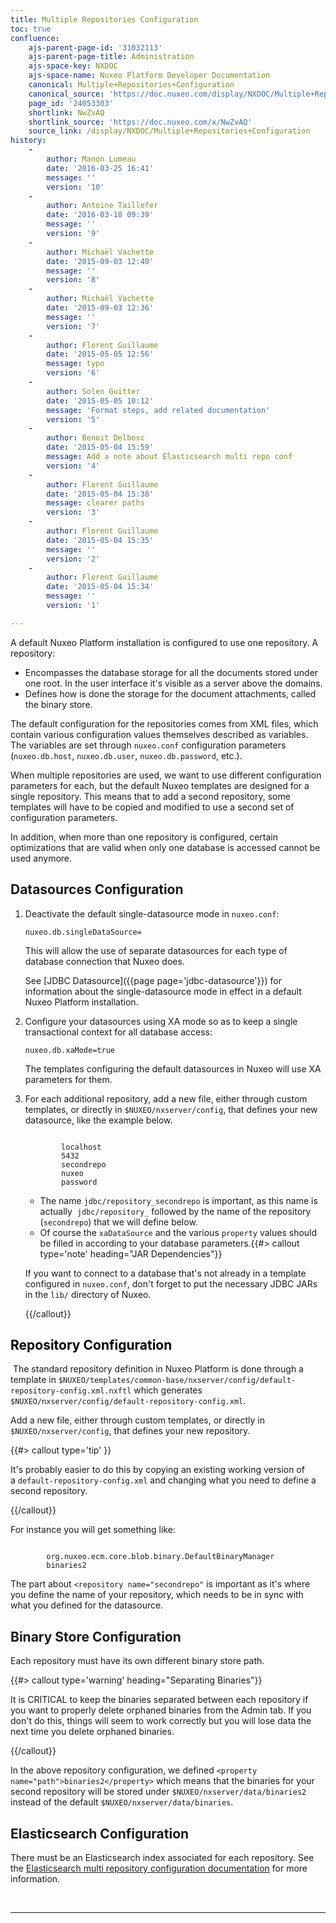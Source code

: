 ```yaml
---
title: Multiple Repositories Configuration
toc: true
confluence:
    ajs-parent-page-id: '31032113'
    ajs-parent-page-title: Administration
    ajs-space-key: NXDOC
    ajs-space-name: Nuxeo Platform Developer Documentation
    canonical: Multiple+Repositories+Configuration
    canonical_source: 'https://doc.nuxeo.com/display/NXDOC/Multiple+Repositories+Configuration'
    page_id: '24053303'
    shortlink: NwZvAQ
    shortlink_source: 'https://doc.nuxeo.com/x/NwZvAQ'
    source_link: /display/NXDOC/Multiple+Repositories+Configuration
history:
    - 
        author: Manon Lumeau
        date: '2016-03-25 16:41'
        message: ''
        version: '10'
    - 
        author: Antoine Taillefer
        date: '2016-03-18 09:39'
        message: ''
        version: '9'
    - 
        author: Michaël Vachette
        date: '2015-09-03 12:40'
        message: ''
        version: '8'
    - 
        author: Michaël Vachette
        date: '2015-09-03 12:36'
        message: ''
        version: '7'
    - 
        author: Florent Guillaume
        date: '2015-05-05 12:56'
        message: typo
        version: '6'
    - 
        author: Solen Guitter
        date: '2015-05-05 10:12'
        message: 'Format steps, add related documentation'
        version: '5'
    - 
        author: Benoit Delbosc
        date: '2015-05-04 15:59'
        message: Add a note about Elasticsearch multi repo conf
        version: '4'
    - 
        author: Florent Guillaume
        date: '2015-05-04 15:38'
        message: clearer paths
        version: '3'
    - 
        author: Florent Guillaume
        date: '2015-05-04 15:35'
        message: ''
        version: '2'
    - 
        author: Florent Guillaume
        date: '2015-05-04 15:34'
        message: ''
        version: '1'

---
```

A default Nuxeo Platform installation is configured to use one repository. A repository:

*   Encompasses the database storage for all the documents stored under one root. In the user interface it's visible as a server above the domains.
*   Defines how is done the storage for the document attachments, called the binary store.

The default configuration for the repositories comes from XML files, which contain various configuration values themselves described as variables. The variables are set through `nuxeo.conf` configuration parameters (`nuxeo.db.host`,&nbsp;`nuxeo.db.user`,&nbsp;`nuxeo.db.password`, etc.).

When multiple repositories are used, we want to use different configuration parameters for each, but the default Nuxeo templates are designed for a single repository. This means that to add a second repository, some templates will have to be copied and modified to use a second set of configuration parameters.

In addition, when more than one repository is configured, certain optimizations that are valid when only one database is accessed cannot be used anymore.

## Datasources Configuration

1.  Deactivate the default single-datasource mode in `nuxeo.conf`:

    ```
    nuxeo.db.singleDataSource=
    ```

    This will allow the use of separate datasources for each type of database connection that Nuxeo does.

    See [JDBC Datasource]({{page page='jdbc-datasource'}}) for information about the single-datasource mode in effect in a default Nuxeo Platform installation.

2.  Configure your datasources using XA mode so as to keep a single transactional context for all database access:

    ```
    nuxeo.db.xaMode=true
    ```

    The templates configuring the default datasources in Nuxeo will use XA parameters for them.

3.  For each additional repository, add a new file, either through custom templates, or directly in `$NUXEO/nxserver/config`, that defines your new datasource, like the example below.

    ```

            localhost
            5432
            secondrepo
            nuxeo
            password

    ```

    *   The name&nbsp;`jdbc/repository_secondrepo` is important, as this name is actually &nbsp;`jdbc/repository_` followed by the name of the repository (`secondrepo`) that we will define below.
    *   Of course the `xaDataSource`&nbsp;and the various `property` values should be filled in according to your database parameters.{{#> callout type='note' heading="JAR Dependencies"}}

    If you want to connect to a database that's not already in a template configured in `nuxeo.conf`, don't forget to put the necessary JDBC JARs in the `lib/` directory of Nuxeo.

    {{/callout}}

## <span style="color: rgb(0,0,0);">Repository Configuration
</span>

<span style="color: rgb(0,0,0);">&nbsp;</span>The standard repository definition in Nuxeo Platform is done through a template in `$NUXEO/templates/common-base/nxserver/config/default-repository-config.xml.nxftl`&nbsp;which generates `$NUXEO/nxserver/config/default-repository-config.xml`.

Add a new file, either through custom templates, or directly in `$NUXEO/nxserver/config`, that defines your new repository.

{{#> callout type='tip' }}

It's probably easier to do this by copying an existing working version of a&nbsp;`default-repository-config.xml` and changing what you need to define a second repository.

{{/callout}}

For instance you will get something like:

```

        org.nuxeo.ecm.core.blob.binary.DefaultBinaryManager
        binaries2

```

The part about&nbsp;`<repository name="secondrepo"`&nbsp;is important as it's where you define the name of your repository, which needs to be in sync with what you defined for the datasource.&nbsp;

## Binary Store Configuration

Each repository must have its own different binary store path.

{{#> callout type='warning' heading="Separating Binaries"}}

It is CRITICAL to keep the binaries separated between each repository if you want to properly delete orphaned binaries from the Admin tab. If you don't do this, things will seem to work correctly but you will lose data the next time you delete orphaned binaries.

{{/callout}}

In the above repository configuration, we defined `<property name="path">binaries2</property>` which means that the binaries for your second repository will be stored under `$NUXEO/nxserver/data/binaries2` instead of the default `$NUXEO/nxserver/data/binaries`.

## Elasticsearch Configuration

There must be an Elasticsearch index associated for each repository. See the [Elasticsearch multi repository configuration documentation](http://doc.nuxeo.com/display/ADMINDOC/Elasticsearch+setup#ElasticsearchSetup-ConfigurationforMultiRepositories) for more information.

&nbsp;

* * *